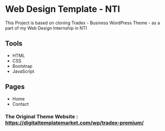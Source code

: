 # Web Design Template - NTI

This Project is based on cloning Tradex - Business WordPress Theme - as a part of my Web Design Internship in NTI

## Tools

- HTML
- CSS
- Bootstrap
- JavaScript

## Pages

- Home
- Contact

### The Original Theme Website : https://digitaltemplatemarket.com/wp/tradex-premium/

